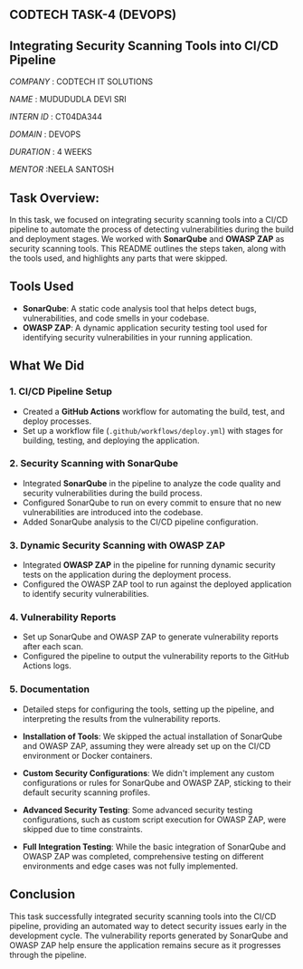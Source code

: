 ## CODTECH TASK-4 (DEVOPS)

## Integrating Security Scanning Tools into CI/CD Pipeline

*COMPANY* : CODTECH IT SOLUTIONS

*NAME* : MUDUDUDLA DEVI SRI

*INTERN ID* : CT04DA344

*DOMAIN* : DEVOPS

*DURATION* : 4 WEEKS

*MENTOR* :NEELA SANTOSH

## Task Overview:

In this task, we focused on integrating security scanning tools into a CI/CD pipeline to automate the process of detecting vulnerabilities during the build and deployment stages. We worked with **SonarQube** and **OWASP ZAP** as security scanning tools. This README outlines the steps taken, along with the tools used, and highlights any parts that were skipped.

## Tools Used
- **SonarQube**: A static code analysis tool that helps detect bugs, vulnerabilities, and code smells in your codebase.
- **OWASP ZAP**: A dynamic application security testing tool used for identifying security vulnerabilities in your running application.

## What We Did

### 1. **CI/CD Pipeline Setup**
   - Created a **GitHub Actions** workflow for automating the build, test, and deploy processes.
   - Set up a workflow file (`.github/workflows/deploy.yml`) with stages for building, testing, and deploying the application.

### 2. **Security Scanning with SonarQube**
   - Integrated **SonarQube** in the pipeline to analyze the code quality and security vulnerabilities during the build process.
   - Configured SonarQube to run on every commit to ensure that no new vulnerabilities are introduced into the codebase.
   - Added SonarQube analysis to the CI/CD pipeline configuration.

### 3. **Dynamic Security Scanning with OWASP ZAP**
   - Integrated **OWASP ZAP** in the pipeline for running dynamic security tests on the application during the deployment process.
   - Configured the OWASP ZAP tool to run against the deployed application to identify security vulnerabilities.

### 4. **Vulnerability Reports**
   - Set up SonarQube and OWASP ZAP to generate vulnerability reports after each scan.
   - Configured the pipeline to output the vulnerability reports to the GitHub Actions logs.

### 5. **Documentation**
   - Detailed steps for configuring the tools, setting up the pipeline, and interpreting the results from the vulnerability reports.

- **Installation of Tools**: We skipped the actual installation of SonarQube and OWASP ZAP, assuming they were already set up on the CI/CD environment or Docker containers.
- **Custom Security Configurations**: We didn't implement any custom configurations or rules for SonarQube and OWASP ZAP, sticking to their default security scanning profiles.
- **Advanced Security Testing**: Some advanced security testing configurations, such as custom script execution for OWASP ZAP, were skipped due to time constraints.
- **Full Integration Testing**: While the basic integration of SonarQube and OWASP ZAP was completed, comprehensive testing on different environments and edge cases was not fully implemented.

## Conclusion
This task successfully integrated security scanning tools into the CI/CD pipeline, providing an automated way to detect security issues early in the development cycle. The vulnerability reports generated by SonarQube and OWASP ZAP help ensure the application remains secure as it progresses through the pipeline.
